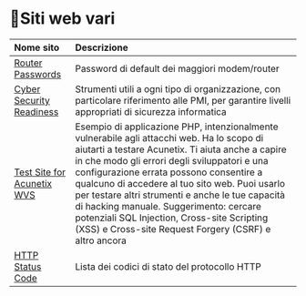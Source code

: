 # :memo:Siti web vari

|Nome sito|Descrizione|
|:----|:---|
|[Router Passwords](https://www.routerpasswords.com/)|Password di default dei maggiori modem/router|
|[Cyber Security Readiness](https://cybersecurityreadiness.it/)|Strumenti utili a ogni tipo di organizzazione, con particolare riferimento alle PMI, per garantire livelli appropriati di sicurezza informatica|
|[Test Site for Acunetix WVS](http://testphp.vulnweb.com/index.php)|Esempio di applicazione PHP, intenzionalmente vulnerabile agli attacchi web. Ha lo scopo di aiutarti a testare Acunetix. Ti aiuta anche a capire in che modo gli errori degli sviluppatori e una configurazione errata possono consentire a qualcuno di accedere al tuo sito web. Puoi usarlo per testare altri strumenti e anche le tue capacità di hacking manuale. Suggerimento: cercare potenziali SQL Injection, Cross-site Scripting (XSS) e Cross-site Request Forgery (CSRF) e altro ancora|
|[HTTP Status Code](https://en.wikipedia.org/wiki/List_of_HTTP_status_codes)|Lista dei codici di stato del protocollo HTTP|
